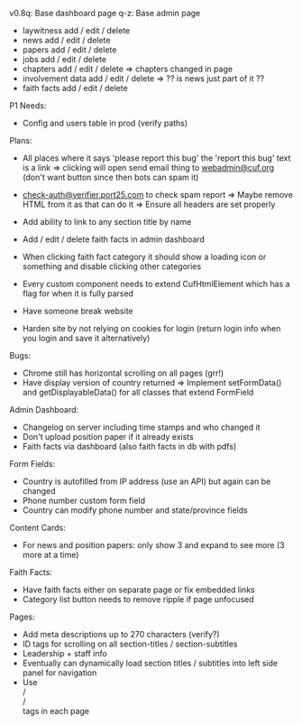 v0.8q: Base dashboard page
 q-z: Base admin page
  - laywitness add / edit / delete
  - news add / edit / delete
  - papers add / edit / delete
  - jobs add / edit / delete
  - chapters add / edit / delete => chapters changed in page
  - involvement data add / edit / delete => ?? is news just part of it ??
  - faith facts add / edit / delete

P1 Needs:
 - Config and users table in prod (verify paths)

Plans:
 - All places where it says 'please report this bug' the 'report this bug' text is a link
    => clicking will open send email thing to webadmin@cuf.org (don't want button since then bots can spam it)

 - check-auth@verifier.port25.com to check spam report
    => Maybe remove HTML from it as that can do it
    => Ensure all headers are set properly

 - Add ability to link to any section title by name

 - Add / edit / delete faith facts in admin dashboard
 - When clicking faith fact category it should show a loading icon or something and disable clicking other categories
 - Every custom component needs to extend CufHtmlElement which has a flag for when it is fully parsed
 - Have someone break website
 - Harden site by not relying on cookies for login (return login info when you login and save it alternatively)

Bugs:
 - Chrome still has horizontal scrolling on all pages (grr!)
 - Have display version of country returned
   => Implement setFormData() and getDisplayableData() for all classes that extend FormField

Admin Dashboard:
 - Changelog on server including time stamps and who changed it
 - Don't upload position paper if it already exists
 - Faith facts via dashboard (also faith facts in db with pdfs)

Form Fields:
 - Country is autofilled from IP address (use an API) but again can be changed
 - Phone number custom form field
 - Country can modify phone number and state/province fields

Content Cards:
 - For news and position papers: only show 3 and expand to see more (3 more at a time)

Faith Facts:
 - Have faith facts either on separate page or fix embedded links
 - Category list button needs to remove ripple if page unfocused

Pages:
 - Add meta descriptions up to 270 characters (verify?)
 - ID tags for scrolling on all section-titles / section-subtitles
 - Leadership + staff info
 - Eventually can dynamically load section titles / subtitles into left side panel for navigation
 - Use <article> / <section> / <aside> tags in each page
